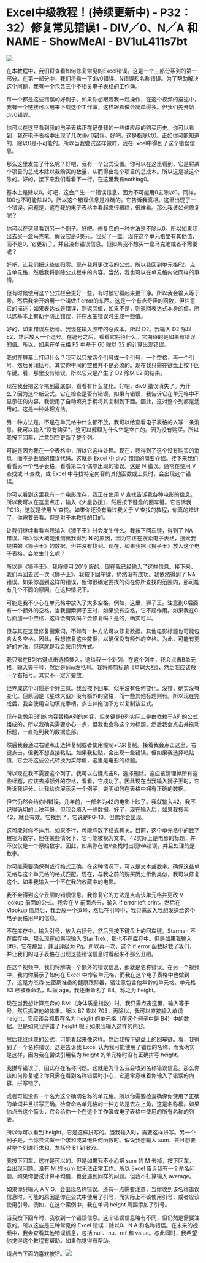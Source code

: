 # Excel中级教程！(持续更新中) - P32：32）修复常见错误1 - DIV／0、N／A 和 NAME - ShowMeAI - BV1uL411s7bt

![](img/a4c5d4348b8f0db6a99a8f0818bc7cea_0.png)

在本教程中，我们将查看如何修复常见的Excel错误。这是一个三部分系列的第一部分。在第一部分中，我们将看一下div0错误、N错误和名称错误。为了帮助解决这个问题，我有一个包含三个不相关电子表格的工作簿。

每一个都是这些错误的好例子。如果你想跟着我一起操作，在这个视频的描述中，我有一个链接可以用来下载这个工作簿，这样跟着做会简单得多。但我们先开始div0错误。

你可以在这里看到我的电子表格正在记录我的一些供应品的购买历史。你可以看到，我在电子表格中出现了几次div 0错误。好吧。这是指除以0。正如你可能知道的，除以0是不可能的。所以当我尝试这样做时，我在Excel中得到了这个错误信息。

那么这里发生了什么呢？好吧，我有一个公式设置。你可以在这里看到，它是将某个项目的总成本除以我购买的数量，从而得出每个项目的总成本。所以这是被这个除的。好的，接下来我们看看下一行。在这里我有nothing0。

基本上是除以0。好吧，这会产生一个错误信息，因为不可能用0去除以0。同样，100也不可能除以0。所以这个错误信息是准确的。它告诉我真相。这里出现了一个错误。问题是，这在我的电子表格中看起来很糟糕，很难看。那么我该如何修复呢？

你可以在这里看到另一个例子。好吧。修复它的一种方法是不除以0。所以如果我出去买一盒马克笔。假设它是6美元。我买了一盒。现在这个单元格里有其他值，而不是0，它更新了，并且没有错误信息。但如果我不想买一盒马克笔或者不需要呢？

好吧，让我们把这些值归零。现在我将更改我的公式。所以我回到单元格F2，点击单元格，然后我将删除公式栏中的内容。当然，我也可以在单元格内做同样的事情。

但有时候使用这个公式栏会更好一些。有时候它看起来更干净。所以我会输入等于号。然后我会开始用一个叫做if error的东西。这是一个有点奇怪的函数，但注意它的描述：如果表达式是错误，则返回值，如果不是，则返回表达式本身的值。所以这基本上有助于防止错误，并在发生错误时生成一些值。

好的，如果错误左括号。我现在输入胶带的总成本。所以 D2。我输入 D2 除以 E2，然后放入一个逗号。在逗号之后，看看它期待什么。它期待的是如果有错误的值。所以，如果在单元格 F2 中基于 60 除以 32 的计算出现错误。

我想在屏幕上打印什么？我可以只放两个引号或一个引号，一个空格，再一个引号，然后关闭括号。其实你中间的空格并不是必须的。现在我只需在键盘上按下回车键。看，那里没有错误。所以它只是产生了 D2 除以 E2 的结果。

现在我会把这个拖到最底部，看看有什么变化。好吧，div0 错误消失了。为什么？因为这个新公式。它在检查是否有错误。如果有错误，我告诉它在单元格中不显示任何内容。我使用了自动填充手柄将其复制到下面。因此，这对整个列都是适用的。这是一种处理方法。

另一种方法是，不是在单元格中什么都不放，我可以给查看电子表格的人写一条消息。我可以输入“没有购买”。这可以解释为什么它是空白的。因为没有购买。所以我按下回车，注意到它更新了整个列。

可能是因为我在一个表格中，所以它这样处理。现在，我得到了这个没有购买的消息，而不是丑陋的错误代码。这就是 Excel 中 div0 错误的简要介绍。接下来我们看看另一个电子表格，看看第二个偶尔出现的错误。这是 N 错误。通常在使用 V 查找或 H 查找，或 Excel 中寻找特定内容的其他函数或工具时，会出现这个错误。

你可以看到这里我有一个电影库存，我正在使用 V 查找告诉我各种电影的信息。所以我可以在这里点击，输入《火星救援》，然后按下键盘的回车键。它告诉我 PG13。这就是使用 V 查找。如果你还没有看过我关于 V 查找的教程，你真的错过了，你需要去看。但是对于本教程的目的。

让我们继续看看当我输入《狮子王》时会发生什么。我按下回车键，得到了 NA 错误。所以你大概能推测出我得到 N 的原因，因为它正在搜索电子表格，搜索我提供的《狮子王》的数据，但并没有找到。现在，如果我把《狮子王》放入这个电子表格，会发生什么呢？

所以是《狮子王》。我将使用 2019 版的。现在我已经输入了这些信息。接下来，我们再回去试一次《狮子王》。我按下回车键，仍然没有成功。我依然得到了 NA 错误。如果你遇到这样的错误，但你很确定要找的词在你所查找的范围内，那可能有几个不同的原因。在这种情况下。

可能是我不小心在单元格中放入了太多空格。例如，这里，狮子王。注意到G后面有一个额外的空格。当我搜索狮子王时，如果没有空格，它不起作用。如果我在G后面加一个空格，这样会有效吗？会修复吗？是的，确实可以。

但与其在这里修复搜索词，不如有一种方法可以修复数据。其他电影标题也可能包含太多空格。因此，我想修复这些数据，以确保没有额外的空格。为此，可能有更好的方法，但这就是我会采用的方式。

我只需在B列右键点击选择插入。这给我一个新列。在这个列中，我会点击B单元格，输入等于号，然后是trim左括号。我将修剪标题《星球大战》，然后我应该放一个右括号。其实不一定非要放。

但养成这个习惯是个好主意。我会按下回车。似乎没有任何变化。没错，确实没有变化。但原因是《星球大战》没有额外的空格，而一些其他标题则有。所以现在完成后，我会使用自动填充手柄，点击并拖动下方以复制该公式。

现在我想用B列的内容替换A列的内容，但关键是B列实际上是由依赖于A列的公式组成的。所以我确实需要小心一点，但我也会称这个为标题。然后我会点击并拖动标题，一直拖到我的数据底部。

然后我会通过右键点击选择复制或者使用控制+C来复制。接着我会点击这里，右键点击。但我不想直接粘贴。如果我粘贴，会出现一些错误。但如果我选择粘贴值，它会将这些公式转换为实际值，这里是电影的标题。

所以现在我不需要这个列了。我可以右键点击B，选择删除。这应该清理掉所有这些标题，应该去掉额外的空格，看看，它成功了。因此现在当我输入狮子王时，它告诉我评分。让我给你展示另一个例子，说明如何在表格中拥有正确的数据。

但它仍然会给你N错误。几年前，一部名为42的电影上映了。我就输入42。我不记得确切的上映年份，但我会填入一些数据。好了，现在输入后，如果我搜索42，就会有效。它找到了。它说是PG-13。但偶尔会出现。

这可能对你不适用。如果不行，可能与数字格式有关。目前，这个单元格中的数字被视为数字，但在某些情况下，它可能被视为文本。42实际上是电影的标题，并不仅仅是一个原始数字。因此，如果你在做V查找时出现NA错误，并且处理的是数字。

你可能需要确保列或行格式正确。在这种情况下，可以是文本或数字。确保这些单元格与这个单元格的格式匹配。现在，与我之前的购买历史示例类似，我可以修复这个。如果我输入一个不在我的收藏中的电影。

我不会得到这个丑陋的错误信息。我修复它的方法是点击该单元格并更改 V lookup 前面的公式。我会在 V 前面点击，输入 if error left print。然后在 Vlookup 信息后，我会放一个逗号，然后在引号中，我只需放入我想发送给这个电子表格用户的信息。

不在库存中。输入引号，放入右括号，然后我按下键盘上的回车键。Starman 不在库存中。那么现在如果我输入 Star Trek，那也不在库存中。但是如果我输入 BfG，它在那里，并且评级为 Pg。所以再一次，这个 if error 函数拯救了我们，并让我们的电子表格在出现这些错误信息时看起来不那么丑陋。

在这个视频中，我们将解决一个额外的错误信息，那就是名称错误。在另一个视频中，我向你展示了如何在 Excel 中命名单元格，而我在这个电子表格中也做到了。这是为杰森·史密斯准备的健康跟踪器，请注意包含他年龄的单元格。单元格 B3 已被重命名，叫做 age。我还重命名了 B4，称之为 height。

现在当我想计算杰森的 BMI（身体质量指数）时，我只需点击这里，输入等于号，然后抓取他的体重。所以 B7 乘以 703，再除以，我可以直接输入单词 height，它应该会抓取在名为 height 的单元格（在这个例子中是 B4）中的数据。但是如果我拼错了 height 呢？如果我输入这样的内容。

然后我继续我的公式，可能看起来像这样。然后我按下键盘上的回车键。看，我得到了一个名称错误。这是告诉我 Excel 认为我可能使用了错误的名称，而我确实是这样，因为我在尝试引用名为 height 的单元格时没有正确拼写 height。

我拼写错误了，因此存在名称问题。这就是为什么我会收到名称错误信息。那么你该如何修复呢？你只需在看到名称错误时小心，它通常意味着你输入了错误的内容，拼写错了。

或者可能没有一个名为这个确切名称的单元格。所以你需要检查确保你使用了正确的单词并且拼写正确。检查命名单元格的一种方法是去左上角，这是名称框。如果你点击这个箭头，它会给你一个在这个工作簿或电子表格中使用的所有名称的列表。

所以你可以看到 height，它是这样拼写的。当我输入时，需要这样拼写。另一个例子是，当你尝试做一个求和或其他任何函数时。假设我想输入 sum，并且想要对整个列进行求和，左括号 B1 到 B59。

我按下回车，这样是可以的。但是如果我不小心把 sum 的 M 去掉，按下回车，会出现问题。没有 M 的 sum 就无法正常工作。所以 Excel 告诉我有一个命名问题。如果你尝试计算平均值，也会遇到同样的问题。但我不打算输入 average。

如果你只输入 A V G，会出现名称错误。还有一点需要注意，当你收到该名称错误信息时，可能的原因是你在公式中使用了引号，而实际上不该使用引号，或者应该使用引号。例如，在这个案例中，我在单词 height 周围添加了引号。

当我按下回车时，我收到一个错误信息。这个错误信息略有不同，但仍然是需要注意的。所以这些是三种常见的 Excel 错误：除以0、N A 和名称错误。在未来的视频中，我会查看其他错误信息，包括 null、nu、ref 和 value。与此同时，我希望你觉得这个教程有帮助。如果你觉得有帮助。

请点击下面的喜欢按钮。![](img/a4c5d4348b8f0db6a99a8f0818bc7cea_2.png)

